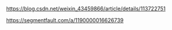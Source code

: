 https://blog.csdn.net/weixin_43459866/article/details/113722751

https://segmentfault.com/a/1190000016626739